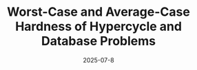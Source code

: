 ---
title: "Worst-Case and Average-Case Hardness of Hypercycle and Database
  Problems"
authors: "Cheng-Hao Fu, Andrea Lincoln, Rene Reyes"
collection: publications
permalink: /publication/hypergraphs
date: 2025-07-8
venue: "ICALP (to appear)"
link: "https://ardee-reyes.github.io/files/hypercycle_full.pdf"

---